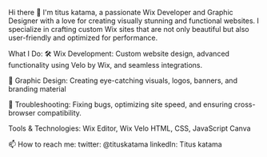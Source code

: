 Hi there 👋
I'm titus katama, a passionate Wix Developer and Graphic Designer with a love for creating visually stunning and functional websites. I specialize in crafting custom Wix sites that are not only beautiful but also user-friendly and optimized for performance.

What I Do:
🛠️ Wix Development: Custom website design, advanced functionality using Velo by Wix, and seamless integrations.

🎨 Graphic Design: Creating eye-catching visuals, logos, banners, and branding material

🔧 Troubleshooting: Fixing bugs, optimizing site speed, and ensuring cross-browser compatibility.

Tools & Technologies:
Wix Editor, Wix Velo
HTML, CSS, JavaScript
Canva

📫 How to reach me:
         twitter: @tituskatama
         linkedIn: Titus katama
